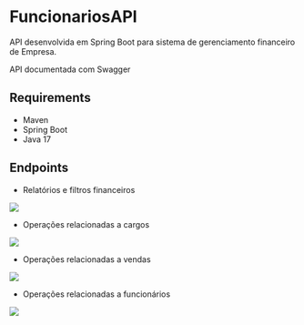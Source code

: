 # FuncionariosAPI
API desenvolvida em Spring Boot para sistema de gerenciamento financeiro de Empresa.

API documentada com Swagger

## Requirements
 - Maven
 - Spring Boot
 - Java 17

## Endpoints

- Relatórios e filtros financeiros
  
<img src="src/main/java/rodrigosrb/myfirstapi/images/Endpoints-financeiro.png">

- Operações relacionadas a cargos

<img src="src/main/java/rodrigosrb/myfirstapi/images/Endpoints-cargo.png">
  
- Operações relacionadas a vendas

<img src="src/main/java/rodrigosrb/myfirstapi/images/Endpoints-venda.png">

- Operações relacionadas a funcionários

<img src="src/main/java/rodrigosrb/myfirstapi/images/Endpoints-funcionario.png">
